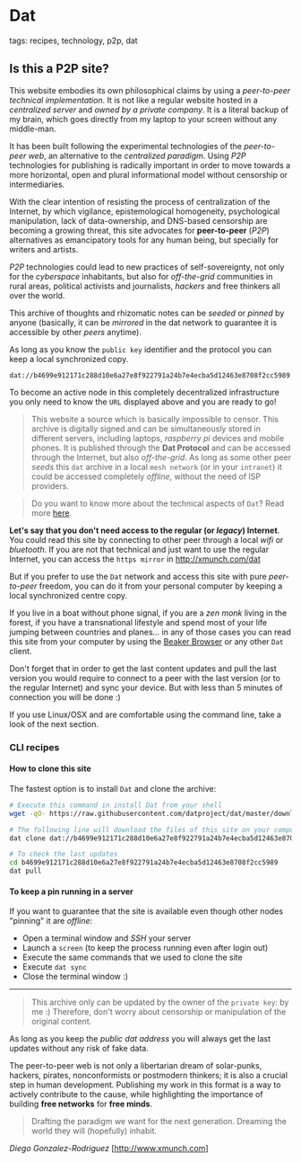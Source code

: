 # Dat

tags: recipes, technology, p2p, dat

## Is this a P2P site?

This website embodies its own philosophical claims by using a *peer-to-peer technical implementation*. It is not like a regular website hosted in a *centralized server* and *owned by a private company*. It is a literal backup of my brain, which goes directly from my laptop to your screen without any middle-man.

It has been built following the experimental technologies of the *peer-to-peer web*, an alternative to the _centralized paradigm_. Using *P2P* technologies for publishing is radically important in order to move towards a more horizontal, open and plural informational model without censorship or intermediaries.

With the clear intention of resisting the process of centralization of the Internet, by which vigilance, epistemological homogeneity, psychological manipulation, lack of data-ownership, and DNS-based censorship are becoming a growing threat, this site advocates for **peer-to-peer** (_P2P_) alternatives as emancipatory tools for any human being, but specially for writers and artists.

*P2P* technologies could lead to new practices of self-sovereignty, not only for the *cyberspace* inhabitants, but also for *off-the-grid* communities in rural areas, political activists and journalists, _hackers_ and free thinkers all over the world.

This archive of thoughts and rhizomatic notes can be *seeded* or *pinned* by anyone (basically, it can be *mirrored* in the dat network to guarantee it is accessible by other *peers* anytime).

As long as you know the `public key` identifier and the protocol you can keep a local synchronized copy. 


```
dat://b4699e912171c288d10e6a27e8f922791a24b7e4ecba5d12463e8708f2cc5989
```

To become an active node in this completely decentralized infrastructure you only need to know the `URL` displayed above and you are ready to go!


> This website a source which is basically impossible to censor. This archive is digitally signed and can be simultaneously stored in different servers, including laptops, *raspberry pi* devices and mobile phones. It is published through the **Dat Protocol** and can be accessed through the Internet, but also *off-the-grid*. As long as some other peer *seeds* this `dat` archive in a local `mesh network` (or in your `intranet`) it could be accessed completely *offline*, without the need of ISP providers.

> Do you want to know more about the technical aspects of `Dat`? Read more [here](https://docs.datproject.org/docs/intro).

**Let's say that you don't need access to the regular (or *legacy*) Internet**. You could read this site by connecting to other peer through a local *wifi* or *bluetooth*. If you are not that technical and just want to use the regular Internet, you can access the `https mirror` in http://xmunch.com/dat

But if you prefer to use the `Dat` network and access this site with pure *peer-to-peer* freedom, you can do it from your personal computer by keeping a local synchronized centre copy.

If you live in a boat without phone signal, if you are a *zen monk* living in the forest, if you have a transnational lifestyle and spend most of your life jumping between countries and planes... in any of those cases you can read this site from your computer by using the [Beaker Browser](https://beakerbrowser.com/) or any other `Dat` client.


Don't forget that in order to get the last content updates and pull the last version you would require to connect to a peer with the last version (or to the regular Internet) and sync your device. But with less than 5 minutes of connection you will be done :)

If you use Linux/OSX and are comfortable using the command line, take a look of the next section.

### CLI recipes

#### How to clone this site

The fastest option is to install `Dat` and clone the archive:

```bash
# Execute this command in install Dat from your shell
wget -qO- https://raw.githubusercontent.com/datproject/dat/master/download.sh | bash

# The following line will download the files of this site on your computer and create a new folder named like its public key
dat clone dat://b4699e912171c288d10e6a27e8f922791a24b7e4ecba5d12463e8708f2cc5989

# To check the last updates
cd b4699e912171c288d10e6a27e8f922791a24b7e4ecba5d12463e8708f2cc5989
dat pull
```

#### To keep a pin running in a server

If you want to guarantee that the site is available even though other nodes "pinning" it are *offline*:

* Open a terminal window and *SSH* your server
* Launch a `screen` (to keep the process running even after login out)
* Execute the same commands that we used to clone the site
* Execute `dat sync`
* Close the terminal window :)


----

> This archive only can be updated by the owner of the `private key`: by me :)
> Therefore, don't worry about censorship or manipulation of the original content.

As long as you keep the *public dat address* you will always get the last updates without any risk of fake data.

The peer-to-peer web is not only a libertarian dream of solar-punks, hackers, pirates, nonconformists or postmodern thinkers; it is also a crucial step in human development. Publishing my work in this format is a way to actively contribute to the cause, while highlighting the importance of building **free networks** for **free minds**.

> Drafting the paradigm we want for the next generation. Dreaming the world they will (hopefully) inhabit.

*Diego Gonzalez-Rodriguez* [http://www.xmunch.com]
